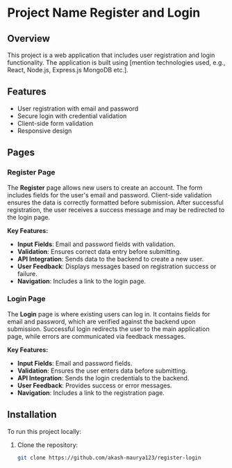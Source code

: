 # Project Name Register and Login 

## Overview
This project is a web application that includes user registration and login functionality. The application is built using [mention technologies used, e.g., React, Node.js, Express.js MongoDB etc.].

## Features
- User registration with email and password
- Secure login with credential validation
- Client-side form validation
- Responsive design

## Pages

### Register Page
The **Register** page allows new users to create an account. The form includes fields for the user's email and password. Client-side validation ensures the data is correctly formatted before submission. After successful registration, the user receives a success message and may be redirected to the login page.

**Key Features:**
- **Input Fields**: Email and password fields with validation.
- **Validation**: Ensures correct data entry before submitting.
- **API Integration**: Sends data to the backend to create a new user.
- **User Feedback**: Displays messages based on registration success or failure.
- **Navigation**: Includes a link to the login page.

### Login Page
The **Login** page is where existing users can log in. It contains fields for email and password, which are verified against the backend upon submission. Successful login redirects the user to the main application page, while errors are communicated via feedback messages.

**Key Features:**
- **Input Fields**: Email and password fields.
- **Validation**: Ensures the user enters data before submitting.
- **API Integration**: Sends the login credentials to the backend.
- **User Feedback**: Provides success or error messages.
- **Navigation**: Includes a link to the registration page.

## Installation
To run this project locally:

1. Clone the repository:
   ```bash
   git clone https://github.com/akash-maurya123/register-login

